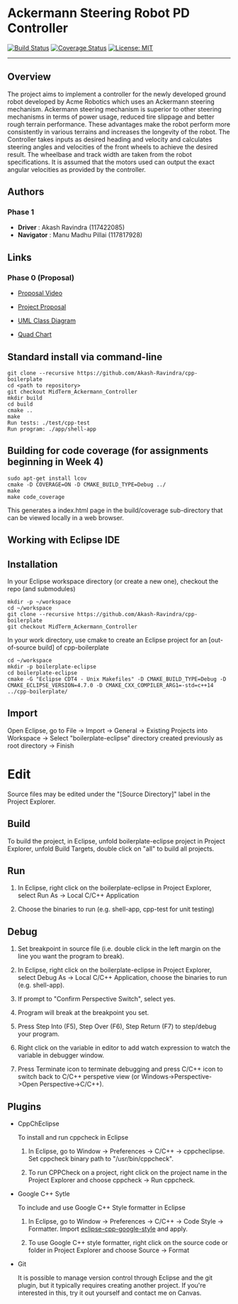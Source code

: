# Ackermann Steering Robot PD Controller
[![Build Status](https://github.com/Akash-Ravindra/cpp-boilerplate/actions/workflows/build_and_coveralls.yml/badge.svg?branch=MidTerm_Ackermann_Controller)](https://github.com/Akash-Ravindra/cpp-boilerplate/actions/workflows/build_and_coveralls.yml)
[![Coverage Status](https://coveralls.io/repos/github/Akash-Ravindra/cpp-boilerplate/badge.svg?branch=MidTerm_Ackermann_Controller)](https://coveralls.io/github/Akash-Ravindra/cpp-boilerplate?branch=MidTerm_Ackermann_Controller)
[![License: MIT](https://img.shields.io/badge/License-MIT-informational.svg)](https://opensource.org/licenses/MIT)


---


## Overview

The project aims to implement a controller for the newly developed ground robot developed by Acme Robotics which uses an Ackermann steering mechanism. Ackermann steering mechanism is superior to other steering mechanisms in terms of power usage, reduced tire slippage and better rough terrain performance. These advantages make the robot perform more consistently in various terrains and increases the longevity of the robot. The Controller takes inputs as desired heading and velocity and calculates steering angles and velocities of the front wheels to achieve the desired result. The wheelbase
and track width are taken from the robot  specifications. It is assumed that the motors used can output the exact angular velocities as provided by the controller.

## Authors
### Phase 1
- **Driver** : Akash Ravindra (117422085)
- **Navigator** : Manu Madhu Pillai (117817928)

## Links
### Phase 0 (Proposal)
- [Proposal Video](https://youtu.be/N1TOlgHQ_ZI)

- [Project Proposal](/project_docs/phase0/project_proposal.pdf)

- [UML Class Diagram](/project_docs/phase0/uml_class_diagram.pdf)

- [Quad Chart](/project_docs/phase0/quad_chart.pdf)

## Standard install via command-line
```
git clone --recursive https://github.com/Akash-Ravindra/cpp-boilerplate
cd <path to repository>
git checkout MidTerm_Ackermann_Controller
mkdir build
cd build
cmake ..
make
Run tests: ./test/cpp-test
Run program: ./app/shell-app
```

## Building for code coverage (for assignments beginning in Week 4)
```
sudo apt-get install lcov
cmake -D COVERAGE=ON -D CMAKE_BUILD_TYPE=Debug ../
make
make code_coverage
```
This generates a index.html page in the build/coverage sub-directory that can be viewed locally in a web browser.

## Working with Eclipse IDE ##

## Installation

In your Eclipse workspace directory (or create a new one), checkout the repo (and submodules)
```
mkdir -p ~/workspace
cd ~/workspace
git clone --recursive https://github.com/Akash-Ravindra/cpp-boilerplate
git checkout MidTerm_Ackermann_Controller
```

In your work directory, use cmake to create an Eclipse project for an [out-of-source build] of cpp-boilerplate

```
cd ~/workspace
mkdir -p boilerplate-eclipse
cd boilerplate-eclipse
cmake -G "Eclipse CDT4 - Unix Makefiles" -D CMAKE_BUILD_TYPE=Debug -D CMAKE_ECLIPSE_VERSION=4.7.0 -D CMAKE_CXX_COMPILER_ARG1=-std=c++14 ../cpp-boilerplate/
```

## Import

Open Eclipse, go to File -> Import -> General -> Existing Projects into Workspace -> 
Select "boilerplate-eclipse" directory created previously as root directory -> Finish

# Edit

Source files may be edited under the "[Source Directory]" label in the Project Explorer.


## Build

To build the project, in Eclipse, unfold boilerplate-eclipse project in Project Explorer,
unfold Build Targets, double click on "all" to build all projects.

## Run

1. In Eclipse, right click on the boilerplate-eclipse in Project Explorer,
select Run As -> Local C/C++ Application

2. Choose the binaries to run (e.g. shell-app, cpp-test for unit testing)


## Debug


1. Set breakpoint in source file (i.e. double click in the left margin on the line you want 
the program to break).

2. In Eclipse, right click on the boilerplate-eclipse in Project Explorer, select Debug As -> 
Local C/C++ Application, choose the binaries to run (e.g. shell-app).

3. If prompt to "Confirm Perspective Switch", select yes.

4. Program will break at the breakpoint you set.

5. Press Step Into (F5), Step Over (F6), Step Return (F7) to step/debug your program.

6. Right click on the variable in editor to add watch expression to watch the variable in 
debugger window.

7. Press Terminate icon to terminate debugging and press C/C++ icon to switch back to C/C++ 
perspetive view (or Windows->Perspective->Open Perspective->C/C++).


## Plugins

- CppChEclipse

    To install and run cppcheck in Eclipse

    1. In Eclipse, go to Window -> Preferences -> C/C++ -> cppcheclipse.
    Set cppcheck binary path to "/usr/bin/cppcheck".

    2. To run CPPCheck on a project, right click on the project name in the Project Explorer 
    and choose cppcheck -> Run cppcheck.


- Google C++ Sytle

    To include and use Google C++ Style formatter in Eclipse

    1. In Eclipse, go to Window -> Preferences -> C/C++ -> Code Style -> Formatter. 
    Import [eclipse-cpp-google-style][reference-id-for-eclipse-cpp-google-style] and apply.

    2. To use Google C++ style formatter, right click on the source code or folder in 
    Project Explorer and choose Source -> Format

[reference-id-for-eclipse-cpp-google-style]: https://raw.githubusercontent.com/google/styleguide/gh-pages/eclipse-cpp-google-style.xml

- Git

    It is possible to manage version control through Eclipse and the git plugin, but it typically requires creating another project. If you're interested in this, try it out yourself and contact me on Canvas.

